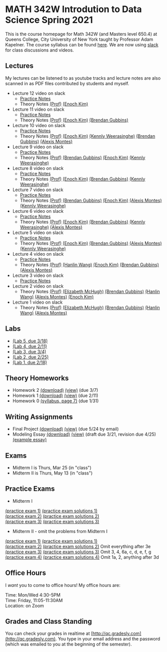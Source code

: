 # MATH 342W Introdution to Data Science Spring 2021

This is the course homepage for Math 342W (and Masters level 650.4) at Queens College, City University of New York taught by Professor Adam Kapelner. The course syllabus can be found [here](https://github.com/kapelner/QC_Math_342W_Spring_2021/blob/master/syllabus/syllabus.pdf). We are now using [slack](https://.....slack.com/) for class discussions and videos.

## Lectures

My lectures can be listened to as youtube tracks and lecture notes are also scanned in as PDF files contributed by students and myself.

<!--  
* Lecture 26 video on slack
  - [Practice Notes](https://github.com/kapelner/QC_Math_342W_Spring_2021/blob/master/practice_lectures/lec20.Rmd)
  - Theory Notes [(Prof)](https://github.com/kapelner/QC_Math_342W_Spring_2021/blob/master/lectures/lec26kap.pdf) [(Christella Nissanthan)](https://github.com/kapelner/QC_Math_342W_Spring_2021/blob/master/lectures/lec26nissanthan.pdf)
* Lecture 25 video on slack
  - [Practice Notes](https://github.com/kapelner/QC_Math_342W_Spring_2021/blob/master/practice_lectures/lec19.Rmd) 
  - Theory Notes [(Prof)](https://github.com/kapelner/QC_Math_342W_Spring_2021/blob/master/lectures/lec25kap.pdf) [(Christella Nissanthan)](https://github.com/kapelner/QC_Math_342W_Spring_2021/blob/master/lectures/lec25nissanthan.pdf)
* Lecture 24 video on slack
  - [Practice Notes](https://github.com/kapelner/QC_Math_342W_Spring_2021/blob/master/practice_lectures/lec18.Rmd) 
  - Theory Notes [(Prof)](https://github.com/kapelner/QC_Math_342W_Spring_2021/blob/master/lectures/lec24kap.pdf) [(Christella Nissanthan)](https://github.com/kapelner/QC_Math_342W_Spring_2021/blob/master/lectures/lec24nissanthan.pdf)
* Lecture 23 video on slack
  - [Practice Notes](https://github.com/kapelner/QC_Math_342W_Spring_2021/blob/master/practice_lectures/lec17.Rmd)
  - Theory Notes [(Prof)](https://github.com/kapelner/QC_Math_342W_Spring_2021/blob/master/lectures/lec23kap.pdf) [(Christella Nissanthan)](https://github.com/kapelner/QC_Math_342W_Spring_2021/blob/master/lectures/lec23nissanthan.pdf)
* Lecture 22 video on slack
  - [Practice Notes](https://github.com/kapelner/QC_Math_342W_Spring_2021/blob/master/practice_lectures/lec16.Rmd)
  - Theory Notes [(Prof)](https://github.com/kapelner/QC_Math_342W_Spring_2021/blob/master/lectures/lec22kap.pdf) [(Rameasa Arna)](https://github.com/kapelner/QC_Math_342W_Spring_2021/blob/master/lectures/lec22arna.pdf) [(Christella Nissanthan)](https://github.com/kapelner/QC_Math_342W_Spring_2021/blob/master/lectures/lec22nissanthan.pdf) 
* Lecture 21 video on slack
  - [Practice Notes](https://github.com/kapelner/QC_Math_342W_Spring_2021/blob/master/practice_lectures/lec15.Rmd)
  - Theory Notes [(Prof)](https://github.com/kapelner/QC_Math_342W_Spring_2021/blob/master/lectures/lec21kap.pdf) [(Christella Nissanthan)](https://github.com/kapelner/QC_Math_342W_Spring_2021/blob/master/lectures/lec21nissanthan.pdf)
* Lecture 20 video on slack
  - [Practice Notes](https://github.com/kapelner/QC_Math_342W_Spring_2021/blob/master/practice_lectures/lec14.Rmd)
  - Theory Notes [(Prof)](https://github.com/kapelner/QC_Math_342W_Spring_2021/blob/master/lectures/lec20kap.pdf) [(Christella Nissanthan)](https://github.com/kapelner/QC_Math_342W_Spring_2021/blob/master/lectures/lec20nissanthan.pdf)
* Lecture 19 video on slack
  - [Practice Notes](https://github.com/kapelner/QC_Math_342W_Spring_2021/blob/master/practice_lectures/lec13.Rmd) 
  - Theory Notes [(Prof)](https://github.com/kapelner/QC_Math_342W_Spring_2021/blob/master/lectures/lec19kap.pdf) [(Christella Nissanthan)](https://github.com/kapelner/QC_Math_342W_Spring_2021/blob/master/lectures/lec19nissanthan.pdf)
* Lecture 18 video on slack
  - [Practice Notes](https://github.com/kapelner/QC_Math_342W_Spring_2021/blob/master/practice_lectures/lec12.Rmd) 
  - Theory Notes [(Prof)](https://github.com/kapelner/QC_Math_342W_Spring_2021/blob/master/lectures/lec18kap.pdf) [(Rameasa Arna)](https://github.com/kapelner/QC_Math_342W_Spring_2021/blob/master/lectures/lec18arna.pdf) [(Christella Nissanthan)](https://github.com/kapelner/QC_Math_342W_Spring_2021/blob/master/lectures/lec18nissanthan.pdf)
* Lecture 17 video on slack
  - [Practice Notes](https://github.com/kapelner/QC_Math_342W_Spring_2021/blob/master/practice_lectures/lec11.Rmd) 
  - Theory Notes [(Prof)](https://github.com/kapelner/QC_Math_342W_Spring_2021/blob/master/lectures/lec17kap.pdf) [(Christella Nissanthan)](https://github.com/kapelner/QC_Math_342W_Spring_2021/blob/master/lectures/lec17nissanthan.pdf)
* Lecture 16 video on slack
  - [Practice Notes](https://github.com/kapelner/QC_Math_342W_Spring_2021/blob/master/practice_lectures/lec10.Rmd) 
  - Theory Notes [(Prof)](https://github.com/kapelner/QC_Math_342W_Spring_2021/blob/master/lectures/lec16kap.pdf) [(Rameasa Arna)](https://github.com/kapelner/QC_Math_342W_Spring_2021/blob/master/lectures/lec16arna.pdf) [(Christella Nissanthan)](https://github.com/kapelner/QC_Math_342W_Spring_2021/blob/master/lectures/lec16nissanthan.pdf)
* Lecture 15 video on slack
  - [Practice Notes](https://github.com/kapelner/QC_Math_342W_Spring_2021/blob/master/practice_lectures/lec09.Rmd) 
  - Theory Notes [(Prof)](https://github.com/kapelner/QC_Math_342W_Spring_2021/blob/master/lectures/lec15kap.pdf) [(Steven Grgas)](https://github.com/kapelner/QC_Math_342W_Spring_2021/blob/master/lectures/lec15grgas.pdf) [(Christella Nissanthan)](https://github.com/kapelner/QC_Math_342W_Spring_2021/blob/master/lectures/lec15nissanthan.pdf)
* Lecture 14 video on slack
  - [Practice Notes](https://github.com/kapelner/QC_Math_342W_Spring_2021/blob/master/practice_lectures/lec08.Rmd)
* Lecture 13 video on slack
  - [Practice Notes](https://github.com/kapelner/QC_Math_342W_Spring_2021/blob/master/practice_lectures/lec07.Rmd)
  - Theory Notes [(Prof)](https://github.com/kapelner/QC_Math_342W_Spring_2021/blob/master/lectures/lec13kap.pdf) [(Steven Grgas)](https://github.com/kapelner/QC_Math_342W_Spring_2021/blob/master/lectures/lec13grgas.pdf) [(Christella Nissanthan)](https://github.com/kapelner/QC_Math_342W_Spring_2021/blob/master/lectures/lec13nissanthan.pdf)-->
* Lecture 12 video on slack
  - [Practice Notes](https://github.com/kapelner/QC_Math_342W_Spring_2021/blob/master/practice_lectures/lec12.Rmd)
  - Theory Notes [(Prof)](https://github.com/kapelner/QC_Math_342W_Spring_2021/blob/master/lectures/lec12kap.pdf) [(Enoch Kim)](https://github.com/derpnoch/QC_MATH_342W_Spring_2021/blob/master/lectures/lec12kim.pdf)
* Lecture 11 video on slack
  - [Practice Notes](https://github.com/kapelner/QC_Math_342W_Spring_2021/blob/master/practice_lectures/lec11.Rmd)
  - Theory Notes [(Prof)](https://github.com/kapelner/QC_Math_342W_Spring_2021/blob/master/lectures/lec11kap.pdf) [(Enoch Kim)](https://github.com/derpnoch/QC_MATH_342W_Spring_2021/blob/master/lectures/lec11kim.pdf) [(Brendan Gubbins)](https://github.com/brendangubbins/QC_MATH_342W_Spring_2021/blob/master/lectures/lec11gubbins.pdf)
* Lecture 10 video on slack
  - [Practice Notes](https://github.com/kapelner/QC_Math_342W_Spring_2021/blob/master/practice_lectures/lec10.Rmd)
  - Theory Notes [(Prof)](https://github.com/kapelner/QC_Math_342W_Spring_2021/blob/master/lectures/lec10kap.pdf) [(Enoch Kim)](https://github.com/derpnoch/QC_MATH_342W_Spring_2021/blob/master/lectures/lec10kim.pdf) [(Kennly Weerasinghe)](https://github.com/wskennly/QC_MATH_342W_Spring_2021/blob/master/lectures/lec10weerasinghe.pdf) [(Brendan Gubbins)](https://github.com/brendangubbins/QC_MATH_342W_Spring_2021/blob/master/lectures/lec10gubbins.pdf) [(Alexis Montes)](https://github.com/AlexNYC25/QC_MATH_342W_Spring_2021/blob/master/lectures/lec10montes.pdf)
* Lecture 9 video on slack
  - [Practice Notes](https://github.com/kapelner/QC_Math_342W_Spring_2021/blob/master/practice_lectures/lec09.Rmd) 
  - Theory Notes [(Prof)](https://github.com/kapelner/QC_Math_342W_Spring_2021/blob/master/lectures/lec09kap.pdf) [(Brendan Gubbins)](https://github.com/brendangubbins/QC_MATH_342W_Spring_2021/blob/master/lectures/lec09gubbins.pdf) [(Enoch Kim)](https://github.com/derpnoch/QC_MATH_342W_Spring_2021/blob/master/lectures/lec09kim.pdf) [(Kennly Weerasinghe)](https://github.com/wskennly/QC_MATH_342W_Spring_2021/blob/master/lectures/lec09weerasinghe.pdf)
* Lecture 8 video on slack
  - [Practice Notes](https://github.com/kapelner/QC_Math_342W_Spring_2021/blob/master/practice_lectures/lec08.Rmd) 
  - Theory Notes [(Prof)](https://github.com/kapelner/QC_Math_342W_Spring_2021/blob/master/lectures/lec08kap.pdf) [(Enoch Kim)](https://github.com/derpnoch/QC_MATH_342W_Spring_2021/blob/master/lectures/lec08kim.pdf) [(Brendan Gubbins)](https://github.com/brendangubbins/QC_MATH_342W_Spring_2021/blob/master/lectures/lec08gubbins.pdf) [(Kennly Weerasinghe)](https://github.com/wskennly/QC_MATH_342W_Spring_2021/blob/master/lectures/lec08weerasinghe.pdf)
* Lecture 7 video on slack
  - [Practice Notes](https://github.com/kapelner/QC_Math_342W_Spring_2021/blob/master/practice_lectures/lec07.Rmd) 
  - Theory Notes [(Prof)](https://github.com/kapelner/QC_Math_342W_Spring_2021/blob/master/lectures/lec07kap.pdf) [(Brendan Gubbins)](https://github.com/brendangubbins/QC_MATH_342W_Spring_2021/blob/master/lectures/lec07gubbins.pdf) [(Enoch Kim)](https://github.com/derpnoch/QC_MATH_342W_Spring_2021/blob/master/lectures/lec07kim.pdf) [(Alexis Montes)](https://github.com/AlexNYC25/QC_MATH_342W_Spring_2021/blob/master/lectures/lec07montes.pdf) [(Kennly Weerasinghe)](https://github.com/wskennly/QC_MATH_342W_Spring_2021/blob/master/lectures/lec07weerasinghe.pdf)
* Lecture 6 video on slack
  - [Practice Notes](https://github.com/kapelner/QC_Math_342W_Spring_2021/blob/master/practice_lectures/lec06.Rmd) 
  - Theory Notes [(Prof)](https://github.com/kapelner/QC_Math_342W_Spring_2021/blob/master/lectures/lec06kap.pdf) [(Enoch Kim)](https://github.com/derpnoch/QC_MATH_342W_Spring_2021/blob/master/lectures/lec06kim.pdf) [(Brendan Gubbins)](https://github.com/brendangubbins/QC_MATH_342W_Spring_2021/blob/master/lectures/lec06gubbins.pdf) [(Kennly Weerasinghe)](https://github.com/wskennly/QC_MATH_342W_Spring_2021/blob/master/lectures/lec06weerasinghe.pdf) [(Alexis Montes)](https://github.com/AlexNYC25/QC_MATH_342W_Spring_2021/blob/master/lectures/lec06montes.pdf)
* Lecture 5 video on slack
  - [Practice Notes](https://github.com/kapelner/QC_Math_342W_Spring_2021/blob/master/practice_lectures/lec05.Rmd)
  - Theory Notes [(Prof)](https://github.com/kapelner/QC_Math_342W_Spring_2021/blob/master/lectures/lec05kap.pdf) [(Enoch Kim)](https://github.com/derpnoch/QC_MATH_342W_Spring_2021/blob/master/lectures/lec05kim.pdf) [(Brendan Gubbins)](https://github.com/brendangubbins/QC_MATH_342W_Spring_2021/blob/master/lectures/lec05gubbins.pdf) [(Alexis Montes)](https://github.com/AlexNYC25/QC_MATH_342W_Spring_2021/blob/master/lectures/lec05montes.pdf) [(Kennly Weerasinghe)](https://github.com/wskennly/QC_MATH_342W_Spring_2021/blob/master/lectures/lec05weerasinghe.pdf)
* Lecture 4 video on slack
  - [Practice Notes](https://github.com/kapelner/QC_Math_342W_Spring_2021/blob/master/practice_lectures/lec04.Rmd)
  - Theory Notes [(Prof)](https://github.com/kapelner/QC_Math_342W_Spring_2021/blob/master/lectures/lec04kap.pdf) [(Hanlin Wang)](https://github.com/Hanlin-Wang/QC_MATH_342W_Spring_2021/blob/master/lectures/lec04wang.pdf) [(Enoch Kim)](https://github.com/derpnoch/QC_MATH_342W_Spring_2021/blob/master/lectures/lec04kim.pdf) [(Brendan Gubbins)](https://github.com/brendangubbins/QC_MATH_342W_Spring_2021/blob/master/lectures/lec04gubbins.pdf) [(Alexis Montes)](https://github.com/AlexNYC25/QC_MATH_342W_Spring_2021/blob/master/lectures/lec04montes.pdf)
* Lecture 3 video on slack
  - [Practice Notes](https://github.com/kapelner/QC_Math_342W_Spring_2021/blob/master/practice_lectures/lec03.Rmd)
* Lecture 2 video on slack
  - Theory Notes [(Prof)](https://github.com/kapelner/QC_Math_342W_Spring_2021/blob/master/lectures/lec02kap.pdf) [(Elizabeth McHugh)](https://github.com/ejmchugh/QC_MATH_342W_Spring_2021/blob/master/lectures/lec02mchugh.pdf) [(Brendan Gubbins)](https://github.com/brendangubbins/QC_MATH_342W_Spring_2021/blob/master/lectures/lec02gubbins.pdf) [(Hanlin Wang)](https://github.com/Hanlin-Wang/QC_MATH_342W_Spring_2021/blob/master/lectures/lec02wang.pdf) [(Alexis Montes)](https://github.com/AlexNYC25/QC_MATH_342W_Spring_2021/blob/master/lectures/lec02montes.pdf) [(Enoch Kim)](https://github.com/derpnoch/QC_MATH_342W_Spring_2021/blob/master/lectures/lec02kim.pdf)
* Lecture 1 video on slack
  - Theory Notes [(Prof)](https://github.com/kapelner/QC_Math_342W_Spring_2021/blob/master/lectures/lec01kap.pdf) [(Elizabeth McHugh)](https://github.com/ejmchugh/QC_MATH_342W_Spring_2021/blob/master/lectures/lec01mchugh.pdf) [(Brendan Gubbins)](https://github.com/brendangubbins/QC_MATH_342W_Spring_2021/blob/master/lectures/lec01gubbins.pdf) [(Hanlin Wang)](https://github.com/Hanlin-Wang/QC_MATH_342W_Spring_2021/blob/master/lectures/lec01wang.pdf) [(Alexis Montes)](https://github.com/AlexNYC25/QC_MATH_342W_Spring_2021/blob/master/lectures/lec01montes.pdf)


## Labs

<!--
* [(Lab 11, not collected)](https://github.com/kapelner/QC_Math_342W_Spring_2021/blob/master/labs/mid2_review_lab.Rmd)
* [(Lab 10, due 5/11)](https://github.com/kapelner/QC_Math_342W_Spring_2021/blob/master/labs/lab10.Rmd)
* [(Lab 9, due 5/2)](https://github.com/kapelner/QC_Math_342W_Spring_2021/blob/master/labs/lab09.Rmd)
* [(Lab 8, due 4/25)](https://github.com/kapelner/QC_Math_342W_Spring_2021/blob/master/labs/lab08.Rmd)
* [(Lab 7, due 4/8)](https://github.com/kapelner/QC_Math_342W_Spring_2021/blob/master/labs/lab07.Rmd)
* [(Lab 6, due 3/21)](https://github.com/kapelner/QC_Math_342W_Spring_2021/blob/master/labs/lab06.Rmd)-->
* [(Lab 5, due 3/18)](https://github.com/kapelner/QC_Math_342W_Spring_2021/blob/master/labs/lab05.Rmd)
* [(Lab 4, due 2/11)](https://github.com/kapelner/QC_Math_342W_Spring_2021/blob/master/labs/lab04.Rmd)
* [(Lab 3, due 3/4)](https://github.com/kapelner/QC_Math_342W_Spring_2021/blob/master/labs/lab03.Rmd)
* [(Lab 2, due 2/25)](https://github.com/kapelner/QC_Math_342W_Spring_2021/blob/master/labs/lab02.Rmd)
* [(Lab 1, due 2/18)](https://github.com/kapelner/QC_Math_342W_Spring_2021/blob/master/labs/lab01.Rmd)

## Theory Homeworks

<!--
* Homework 5 [(download)](https://github.com/kapelner/QC_Math_342W_Spring_2021/blob/master/homeworks/hw05/hw05t.pdf?raw=true) [(view)](https://github.com/kapelner/QC_Math_342W_Spring_2021/blob/master/homeworks/hw05/hw05t.pdf) (due 5/18)
* Homework 4 [(download)](https://github.com/kapelner/QC_Math_342W_Spring_2021/blob/master/homeworks/hw04/hw04t.pdf?raw=true) [(view)](https://github.com/kapelner/QC_Math_342W_Spring_2021/blob/master/homeworks/hw04/hw04t.pdf) (due 4/20)
* Homework 3 [(download)](https://github.com/kapelner/QC_Math_342W_Spring_2021/blob/master/homeworks/hw03/hw03t.pdf?raw=true) [(view)](https://github.com/kapelner/QC_Math_342W_Spring_2021/blob/master/homeworks/hw03/hw03t.pdf) (due 3/18)-->
* Homework 2 [(download)](https://github.com/kapelner/QC_Math_342W_Spring_2021/blob/master/homeworks/hw02/hw02t.pdf?raw=true) [(view)](https://github.com/kapelner/QC_Math_342W_Spring_2021/blob/master/homeworks/hw02/hw02t.pdf) (due 3/7)
* Homework 1 [(download)](https://github.com/kapelner/QC_Math_342W_Spring_2021/blob/master/homeworks/hw01/hw01t.pdf?raw=true) [(view)](https://github.com/kapelner/QC_Math_342W_Spring_2021/blob/master/homeworks/hw01/hw01t.pdf) (due 2/11) 
* Homework 0 [(syllabus, page 7)](https://github.com/kapelner/QC_Math_342W_Spring_2021/blob/master/syllabus/syllabus.pdf?raw=true) (due 1/31)

## Writing Assignments
<!---->
* Final Project [(download)](https://github.com/kapelner/QC_Math_342W_Spring_2021/blob/master/writing_assignments/final_project.pdf?raw=true) [(view)](https://github.com/kapelner/QC_Math_342W_Spring_2021/blob/master/writing_assignments/final_project.pdf) (due 5/24 by email)
* Modeling Essay [(download)](https://github.com/kapelner/QC_Math_342W_Spring_2021/blob/master/writing_assignments/modeling_essay.pdf?raw=true) [(view)](https://github.com/kapelner/QC_Math_342W_Spring_2021/blob/master/writing_assignments/modeling_essay.pdf) (draft due 3/21, revision due 4/25) [(example essay)](https://github.com/kapelner/QC_Math_342W_Spring_2021/blob/master/writing_assignments/modeling_essay_example.pdf)


## Exams

* Midterm I is Thurs, Mar 25 (in "class") 
* Midterm II is Thurs, May 13 (in "class") 


## Practice Exams

* Midterm I

[(practice exam 1)](https://github.com/kapelner/QC_Math_390.4_Spring_2020/blob/master/exams/midterm1/midterm1.pdf) [(practice exam solutions 1)](https://github.com/kapelner/QC_Math_390.4_Spring_2020/blob/master/exams/midterm1/midterm1_solutions.pdf)\
[(practice exam 2)](https://github.com/kapelner/QC_Math_390.4_Spring_2019/blob/master/exams/midterm1/midterm1.pdf) [(practice exam solutions 2)](https://github.com/kapelner/QC_Math_390.4_Spring_2019/blob/master/exams/midterm1/midterm1_solutions.pdf)\
[(practice exam 3)](https://github.com/kapelner/QC_Math_390.4_Spring_2018/blob/master/exams/midterm1/midterm1.pdf) [(practice exam solutions 3)](https://github.com/kapelner/QC_Math_390.4_Spring_2018/blob/master/exams/midterm1/midterm1_solutions.pdf)

* Midterm II - omit the problems from Midterm I

[(practice exam 1)](https://github.com/kapelner/QC_Math_390.4_Spring_2020/blob/master/exams/midterm2/midterm2.pdf) [(practice exam solutions 1)](https://github.com/kapelner/QC_Math_390.4_Spring_2020/blob/master/exams/midterm2/midterm2_solutions.pdf) \
[(practice exam 2)](https://github.com/kapelner/QC_Math_390.4_Spring_2019/blob/master/exams/midterm2/midterm2.pdf) [(practice exam solutions 2)](https://github.com/kapelner/QC_Math_390.4_Spring_2019/blob/master/exams/midterm2/midterm2_solutions.pdf) Omit everything after 3e  \
[(practice exam 3)](https://github.com/kapelner/QC_Math_390.4_Spring_2018/blob/master/exams/midterm2/midterm2.pdf) [(practice exam solutions 3)](https://github.com/kapelner/QC_Math_390.4_Spring_2018/blob/master/exams/midterm2/midterm2_solutions.pdf) Omit 3, 4, 6a, c, d, e, f, g \
[(practice exam 4)](https://github.com/kapelner/QC_Math_390.4_Spring_2018/blob/master/exams/final/final.pdf) [(practice exam solutions 4)](https://github.com/kapelner/QC_Math_390.4_Spring_2018/blob/master/exams/final/final_solutions.pdf) Omit 1a, 2, anything after 3d

## Office Hours

I *want* you to come to office hours! My office hours are:

Time: Mon/Wed 4:30-5PM\
Time: Friday, 11:05-11:30AM\
Location: on Zoom

<!--In addition, the TA, Moshe Weiss will hold office hours as well:

Time: Wed 2-3PM\
Location: Kiely Hall 5th floor math lounge-->

## Grades and Class Standing

You can check your grades in realtime at [http://qc.gradesly.com](http://qc.gradesly.com). You type in your email address and the password (which was emailed to you at the beginning of the semester).
